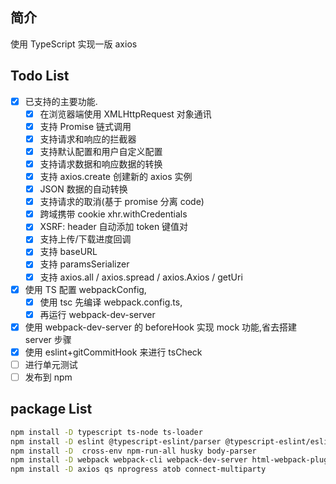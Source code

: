 ## 简介

使用 TypeScript 实现一版 axios

## Todo List

- [x] 已支持的主要功能.
  - [x] 在浏览器端使用 XMLHttpRequest 对象通讯
  - [x] 支持 Promise 链式调用
  - [x] 支持请求和响应的拦截器
  - [x] 支持默认配置和用户自定义配置
  - [x] 支持请求数据和响应数据的转换
  - [x] 支持 axios.create 创建新的 axios 实例
  - [x] JSON 数据的自动转换
  - [x] 支持请求的取消(基于 promise 分离 code)
  - [x] 跨域携带 cookie xhr.withCredentials
  - [x] XSRF: header 自动添加 token 键值对
  - [x] 支持上传/下载进度回调
  - [x] 支持 baseURL
  - [x] 支持 paramsSerializer
  - [x] 支持 axios.all / axios.spread / axios.Axios / getUri
- [x] 使用 TS 配置 webpackConfig,
  - [x] 使用 tsc 先编译 webpack.config.ts,
  - [x] 再运行 webpack-dev-server
- [x] 使用 webpack-dev-server 的 beforeHook 实现 mock 功能,省去搭建 server 步骤
- [x] 使用 eslint+gitCommitHook 来进行 tsCheck
- [ ] 进行单元测试
- [ ] 发布到 npm

## package List

```sh
npm install -D typescript ts-node ts-loader
npm install -D eslint @typescript-eslint/parser @typescript-eslint/eslint-plugin eslint-config-alloy
npm install -D  cross-env npm-run-all husky body-parser
npm install -D webpack webpack-cli webpack-dev-server html-webpack-plugins
npm install -D axios qs nprogress atob connect-multiparty

```

